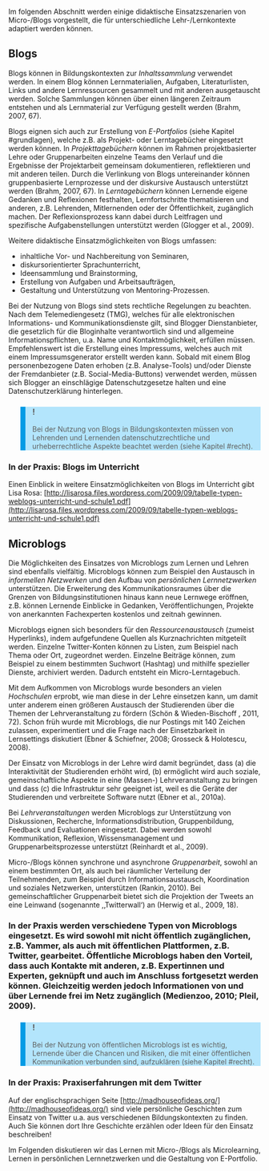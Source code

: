 <!-- filename: 04_Didaktische_Einsatzszenarien.md -->
<!-- title: Didaktische Einsatzszenarien -->

Im folgenden Abschnitt werden einige didaktische Einsatzszenarien von Micro-/Blogs vorgestellt, die für unterschiedliche Lehr-/Lernkontexte adaptiert werden können.

## Blogs

Blogs können in Bildungskontexten zur *Inhaltssammlung* verwendet werden. In einem Blog können Lernmaterialien, Aufgaben, Literaturlisten, Links und andere Lernressourcen gesammelt und mit anderen ausgetauscht werden. Solche Sammlungen können über einen längeren Zeitraum entstehen und als Lernmaterial zur Verfügung gestellt werden (Brahm, 2007, 67).

Blogs eignen sich auch zur Erstellung von *E-Portfolios* (siehe Kapitel #grundlagen), welche z.B. als Projekt- oder Lerntagebücher eingesetzt werden können. In *Projekttagebüchern* können im Rahmen projektbasierter Lehre oder Gruppenarbeiten einzelne Teams den Verlauf und die Ergebnisse der Projektarbeit gemeinsam dokumentieren, reflektieren und mit anderen teilen. Durch die Verlinkung von Blogs untereinander können gruppenbasierte Lernprozesse und der diskursive Austausch unterstützt werden (Brahm, 2007, 67). In *Lerntagebüchern* können Lernende eigene Gedanken und Reflexionen festhalten, Lernfortschritte thematisieren und anderen, z.B. Lehrenden, Mitlernenden oder der Öffentlichkeit, zugänglich machen. Der Reflexionsprozess kann dabei durch Leitfragen und spezifische Aufgabenstellungen unterstützt werden (Glogger et al., 2009).

Weitere didaktische Einsatzmöglichkeiten von Blogs umfassen:

- inhaltliche Vor- und Nachbereitung von Seminaren,
- diskursorientierter Sprachunterricht,
- Ideensammlung und Brainstorming,
- Erstellung von Aufgaben und Arbeitsaufträgen,
- Gestaltung und Unterstützung von Mentoring-Prozessen.

Bei der Nutzung von Blogs sind stets rechtliche Regelungen zu beachten. Nach dem Telemediengesetz (TMG), welches für alle elektronischen Informations- und Kommunikationsdienste gilt, sind Blogger Dienstanbieter, die gesetzlich für die Bloginhalte verantwortlich sind und allgemeine Informationspflichten, u.a. Name und Kontaktmöglichkeit, erfüllen müssen. Empfehlenswert ist die Erstellung eines Impressums, welches auch mit einem Impressumsgenerator erstellt werden kann. Sobald mit einem Blog personenbezogene Daten erhoben (z.B. Analyse-Tools) und/oder Dienste der Fremdanbieter (z.B. Social-Media-Buttons) verwendet werden, müssen sich Blogger an einschlägige Datenschutzgesetze halten und eine Datenschutzerklärung hinterlegen.

<blockquote style="background: #B3E5FC; border-left: 10px solid #039BE5">

### !

Bei der Nutzung von Blogs in Bildungskontexten müssen von Lehrenden und Lernenden datenschutzrechtliche und urheberrechtliche Aspekte beachtet werden (siehe Kapitel #recht).

</blockquote>

### In der Praxis: Blogs im Unterricht

Einen Einblick in weitere Einsatzmöglichkeiten von Blogs im Unterricht gibt Lisa Rosa: [http://lisarosa.files.wordpress.com/2009/09/tabelle-typen-weblogs-unterricht-und-schule1.pdf](http://lisarosa.files.wordpress.com/2009/09/tabelle-typen-weblogs-unterricht-und-schule1.pdf)

</blockquote>

## Microblogs

Die Möglichkeiten des Einsatzes von Microblogs zum Lernen und Lehren sind ebenfalls vielfältig. Microblogs können zum Beispiel den Austausch in *informellen Netzwerken* und den Aufbau von *persönlichen Lernnetzwerken* unterstützen. Die Erweiterung des Kommunikationsraumes über die Grenzen von Bildungsinstitutionen hinaus kann neue Lernwege eröffnen, z.B. können Lernende Einblicke in Gedanken, Veröffentlichungen, Projekte von anerkannten Fachexperten kostenlos und zeitnah gewinnen.

Microblogs eignen sich besonders für den *Ressourcenaustausch* (zumeist Hyperlinks), indem aufgefundene Quellen als Kurznachrichten mitgeteilt werden. Einzelne Twitter-Konten können zu Listen, zum Beispiel nach Thema oder Ort, zugeordnet werden. Einzelne Beiträge können, zum Beispiel zu einem bestimmten Suchwort (Hashtag) und mithilfe spezieller Dienste, archiviert werden. Dadurch entsteht ein Micro-Lerntagebuch.

Mit dem Aufkommen von Microblogs wurde besonders an vielen *Hochschulen* erprobt, wie man diese in der Lehre einsetzen kann, um damit unter anderem einen größeren Austausch der Studierenden über die Themen der Lehrveranstaltung zu fördern (Schön &amp; Wieden-Bischoff , 2011, 72). Schon früh wurde mit Microblogs, die nur Postings mit 140 Zeichen zulassen, experimentiert und die Frage nach der Einsetzbarkeit in Lernsettings diskutiert (Ebner &amp; Schiefner, 2008; Grosseck &amp; Holotescu, 2008).

Der Einsatz von Microblogs in der Lehre wird damit begründet, dass (a) die Interaktivität der Studierenden erhöht wird, (b) ermöglicht wird auch soziale, gemeinschaftliche Aspekte in eine (Massen-) Lehrveranstaltung zu bringen und dass (c) die Infrastruktur sehr geeignet ist, weil es die Geräte der Studierenden und verbreitete Software nutzt (Ebner et al., 2010a).

Bei *Lehrveranstaltungen* werden Microblogs zur Unterstützung von Diskussionen, Recherche, Informationsdistribution, Gruppenbildung, Feedback und Evaluationen eingesetzt. Dabei werden sowohl Kommunikation, Reflexion, Wissensmanagement und Gruppenarbeitsprozesse unterstützt (Reinhardt et al., 2009).

Micro-/Blogs können synchrone und asynchrone *Gruppenarbeit*, sowohl an einem bestimmten Ort, als auch bei räumlicher Verteilung der Teilnehmenden, zum Beispiel durch Informationsaustausch, Koordination und soziales Netzwerken, unterstützen (Rankin, 2010). Bei gemeinschaftlicher Gruppenarbeit bietet sich die Projektion der Tweets an eine Leinwand (sogenannte ,‚Twitterwall‘) an (Herwig et al., 2009, 18).

### In der Praxis werden verschiedene Typen von Microblogs eingesetzt. Es wird sowohl mit nicht öffentlich zugänglichen, z.B. Yammer, als auch mit öffentlichen Plattformen, z.B. Twitter, gearbeitet. Öffentliche Microblogs haben den Vorteil, dass auch Kontakte mit anderen, z.B. Expertinnen und Experten, geknüpft und auch im Anschluss fortgesetzt werden können. Gleichzeitig werden jedoch Informationen von und über Lernende frei im Netz zugänglich (Medienzoo, 2010; Pleil, 2009).

<blockquote style="background: #B3E5FC; border-left: 10px solid #039BE5">

### !

Bei der Nutzung von öffentlichen Microblogs ist es wichtig, Lernende über die Chancen und Risiken, die mit einer öffentlichen Kommunikation verbunden sind, aufzuklären (siehe Kapitel #recht).

</blockquote>

### In der Praxis: Praxiserfahrungen mit dem Twitter

Auf der englischsprachigen Seite [http://madhouseofideas.org/](http://madhouseofideas.org/) sind viele persönliche Geschichten zum Einsatz von Twitter u.a. aus verschiedenen Bildungskontexten zu finden. Auch Sie können dort Ihre Geschichte erzählen oder Ideen für den Einsatz beschreiben!

</blockquote>

Im Folgenden diskutieren wir das Lernen mit Micro-/Blogs als Microlearning, Lernen in persönlichen Lernnetzwerken und die Gestaltung von E-Portfolio.
